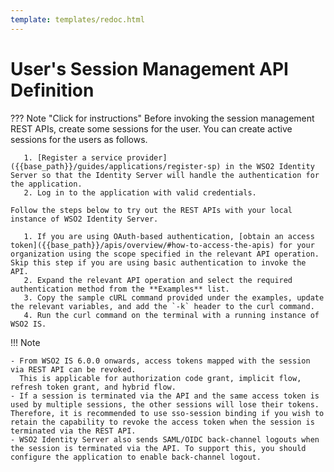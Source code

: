 ```yaml
---
template: templates/redoc.html
---
```


# User's Session Management API Definition

??? Note "Click for instructions"
    Before invoking the session management REST APIs, create some sessions for the user. You can create active sessions for the users as follows.
    
       1. [Register a service provider]({{base_path}}/guides/applications/register-sp) in the WSO2 Identity Server so that the Identity Server will handle the authentication for the application.
       2. Log in to the application with valid credentials.
       
    Follow the steps below to try out the REST APIs with your local instance of WSO2 Identity Server. 
    
       1. If you are using OAuth-based authentication, [obtain an access token]({{base_path}}/apis/overview/#how-to-access-the-apis) for your organization using the scope specified in the relevant API operation. Skip this step if you are using basic authentication to invoke the API.
       2. Expand the relevant API operation and select the required authentication method from the **Examples** list.
       3. Copy the sample cURL command provided under the examples, update the relevant variables, and add the `-k` header to the curl command.
       4. Run the curl command on the terminal with a running instance of WSO2 IS. 

!!! Note

    - From WSO2 IS 6.0.0 onwards, access tokens mapped with the session via REST API can be revoked. 
      This is applicable for authorization code grant, implicit flow, refresh token grant, and hybrid flow. 
    - If a session is terminated via the API and the same access token is used by multiple sessions, the other sessions will lose their tokens. Therefore, it is recommended to use sso-session binding if you wish to retain the capability to revoke the access token when the session is terminated via the REST API.
    - WSO2 Identity Server also sends SAML/OIDC back-channel logouts when the session is terminated via the API. To support this, you should configure the application to enable back-channel logout.

<redoc spec-url=../../apis/restapis/session.yaml></redoc>
<script src="https://cdn.jsdelivr.net/npm/redoc@next/bundles/redoc.standalone.js"> </script>